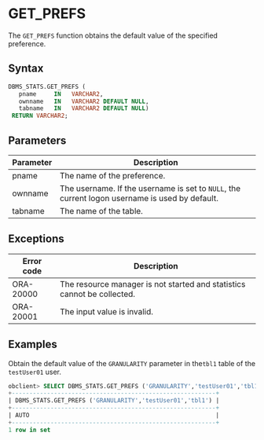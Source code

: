 # GET_PREFS

The `GET_PREFS` function obtains the default value of the specified preference.

## Syntax

```sql
DBMS_STATS.GET_PREFS (
   pname     IN   VARCHAR2,
   ownname   IN   VARCHAR2 DEFAULT NULL,
   tabname   IN   VARCHAR2 DEFAULT NULL)
 RETURN VARCHAR2;
```

## Parameters

| Parameter | Description |
|---------|-----------------------------------|
| pname | The name of the preference.  |
| ownname | The username. If the username is set to `NULL`, the current logon username is used by default.  |
| tabname | The name of the table.  |


## Exceptions

| Error code | Description |
|-----------|----------------------|
| ORA-20000 | The resource manager is not started and statistics cannot be collected.  |
| ORA-20001 | The input value is invalid.  |


## Examples

Obtain the default value of the `GRANULARITY` parameter in the`tbl1` table of the `testUser01` user.

```sql
obclient> SELECT DBMS_STATS.GET_PREFS ('GRANULARITY','testUser01','tbl1') FROM DUAL;
+----------------------------------------------------------+
| DBMS_STATS.GET_PREFS ('GRANULARITY','testUser01','tbl1') |
+----------------------------------------------------------+
| AUTO                                                     |
+----------------------------------------------------------+
1 row in set
```
